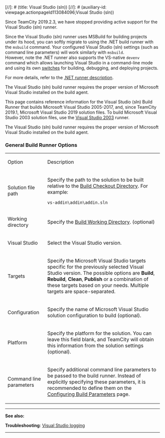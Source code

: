[//]: # (title: Visual Studio (sln))
[//]: # (auxiliary-id: viewpage.actionpageId113084096;Visual Studio (sln))

<note>

Since TeamCity 2019.2.3, we have stopped providing active support for the Visual Studio (sln) runner.

Since the Visual Studio (sln) runner uses MSBuild for building projects under its hood, you can softly migrate to using the .NET build runner with the `msbuild` command. Your configured Visual Studio (sln) settings (such as command line parameters) will work similarly with `msbuild`.   
However, note the .NET runner also supports the VS-native `devenv` command which allows launching Visual Studio in a command-line mode and using its own [switches](https://docs.microsoft.com/en-us/visualstudio/ide/reference/devenv-command-line-switches) for building, debugging, and deploying projects.

For more details, refer to the [.NET runner description](net-cli-dotnet.md).

</note>

<note>

The Visual Studio (sln) build runner requires the proper version of Microsoft Visual Studio installed on the build agent.
</note>

This page contains reference information for the Visual Studio (sln) Build Runner that builds Microsoft Visual Studio 2005-2017, and, since TeamCity 2019.1, Microsoft Visual Studio 2019 solution files. To build Microsoft Visual Studio 2003 solution files, use the [Visual Studio 2003](visual-studio-2003.md) runner.

<note>

The Visual Studio (sln) build runner requires the proper version of Microsoft Visual Studio installed on the build agent.
</note>

### General Build Runner Options

<table><tr>

<td>

Option


</td>

<td>

Description


</td></tr><tr>

<td>

Solution file path


</td>

<td>

Specify the path to the solution to be built relative to the [Build Checkout Directory](build-checkout-directory.md). For example:


```Shell
vs-addin\addin\addin.sln

```

</td></tr><tr>

<td>

Working directory


</td>

<td>

Specify the [Build Working Directory](build-working-directory.md). (optional)


</td></tr><tr>

<td>

Visual Studio


</td>

<td>

Select the Visual Studio version.


</td></tr><tr>

<td>

Targets


</td>

<td>

Specify the Microsoft Visual Studio targets specific for the previously selected Visual Studio version. The possible options are __Build__, __Rebuild__, __Clean__, __Publish__ or a combination of these targets based on your needs. Multiple targets are space\-separated.


</td></tr><tr>

<td>

Configuration


</td>

<td>

Specify the name of Microsoft Visual Studio solution configuration to build (optional).


</td></tr><tr>

<td>

Platform


</td>

<td>

Specify the platform for the solution. You can leave this field blank, and TeamCity will obtain this information from the solution settings (optional).


</td></tr><tr>

<td>

Command line parameters


</td>

<td>

Specify additional command line parameters to be passed to the build runner. Instead of explicitly specifying these parameters, it is recommended to define them on the [Configuring Build Parameters](configuring-build-parameters.md) page.


</td></tr></table>

__  __

__See also:__

__Troubleshooting__: [Visual Studio logging](reporting-issues.md)

__ __